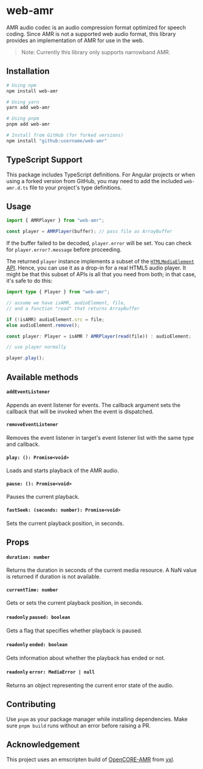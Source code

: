 # web-amr

AMR audio codec is an audio compression format optimized for speech coding. Since AMR is not a supported web audio format, this library provides an implementation of AMR for use in the web.

> Note: Currently this library only supports narrowband AMR.

## Installation

```sh
# Using npm
npm install web-amr

# Using yarn
yarn add web-amr

# Using pnpm
pnpm add web-amr

# Install from GitHub (for forked versions)
npm install "github:username/web-amr"
```

## TypeScript Support

This package includes TypeScript definitions. For Angular projects or when using a forked version from GitHub, you may need to add the included `web-amr.d.ts` file to your project's type definitions.

## Usage

```TypeScript
import { AMRPlayer } from "web-amr";

const player = AMRPlayer(buffer); // pass file as ArrayBuffer
```

If the buffer failed to be decoded, `player.error` will be set. You can check for `player.error?.message` before proceeding.

The returned `player` instance implements a subset of the [`HTMLMediaElement` API](https://developer.mozilla.org/en-US/docs/Web/API/HTMLMediaElement). Hence, you can use it as a drop-in for a real HTML5 audio player. It might be that this subset of APIs is all that you need from both; in that case, it's safe to do this:

```TypeScript
import type { Player } from "web-amr";

// assume we have isAMR, audioElement, file,
// and a function "read" that returns ArrayBuffer

if (!isAMR) audioElement.src = file;
else audioElement.remove();

const player: Player = isAMR ? AMRPlayer(read(file)) : audioElement;

// use player normally

player.play();
```

## Available methods

#### `addEventListener`

Appends an event listener for events. The callback argument sets the callback that will be invoked when the event is dispatched.

#### `removeEventListener`

Removes the event listener in target's event listener list with the same type and callback.

#### `play: (): Promise<void>`

Loads and starts playback of the AMR audio.

#### `pause: (): Promise<void>`

Pauses the current playback.

#### `fastSeek: (seconds: number): Promise<void>`

Sets the current playback position, in seconds.

## Props

#### `duration: number`

Returns the duration in seconds of the current media resource. A NaN value is returned if duration is not available.

#### `currentTime: number`

Gets or sets the current playback position, in seconds.

#### `readonly` `paused: boolean`

Gets a flag that specifies whether playback is paused.

#### `readonly` `ended: boolean`

Gets information about whether the playback has ended or not.

#### `readonly` `error: MediaError | null`

Returns an object representing the current error state of the audio.

## Contributing

Use `pnpm` as your package manager while installing dependencies. Make sure `pnpm build` runs without an error before raising a PR.

## Acknowledgement

This project uses an emscripten build of [OpenCORE-AMR](https://sourceforge.net/projects/opencore-amr/) from [yxl](https://github.com/yxl/opencore-amr-js).
